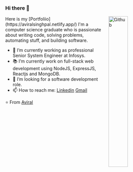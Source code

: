 ### Hi there 👋

<img width="35%" align="right" alt="Github" src="https://user-images.githubusercontent.com/48678280/88862734-4903af80-d201-11ea-968b-9c939d88a37c.gif" />
Here is my [Portfoliio](https://aviralsinghpal.netlify.app/) 
I'm a computer science graduate who is passionate about writing code, solving problems, automating stuff, and building software.

- 🔭 I’m currently working as professional Senior System Engineer at Infosys.
- 📚 I’m currently work on full-stack web development using NodeJS, ExpressJS, Reactjs and MongoDB.
- 👯 I’m looking for a software development role. 
- 📫 How to reach me: [Linkedin](https://www.linkedin.com/in/aviral-singh-pal/) [Gmail](mailto:aviralpal00007@gmail.com)

⭐️ From [Aviral](https://github.com/aviralsinghpal)
